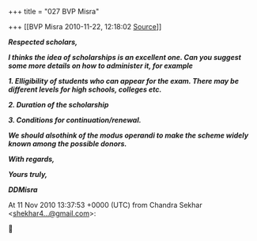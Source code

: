 +++
title = "027 BVP Misra"

+++
[[BVP Misra	2010-11-22, 12:18:02 [Source](https://groups.google.com/g/bvparishat/c/MPZwUsWodzo)]]



***Respected scholars,***

***I thinks the idea of scholarships is an excellent one. Can you suggest some more details on how to administer it, for example***

***1. Elligibility of students who can appear for the exam. There may be different levels for high schools, colleges etc.***

***2. Duration of the scholarship***

***3. Conditions for continuation/renewal.***

***We should alsothink of the modus operandi to make the scheme widely known among the possible donors.***

***With regards,***

***Yours truly,***

***DDMisra***   
  
At 11 Nov 2010 13:37:53 +0000 (UTC) from Chandra Sekhar \<[shekhar4...@gmail.com]()\>:



